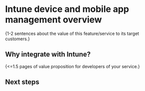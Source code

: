 # Intune device and mobile app management overview

{1-2 sentences about the value of this feature/service to its target customers.} 

## Why integrate with Intune?

{<=1.5 pages of value proposition for developers of your service.}

## Next steps